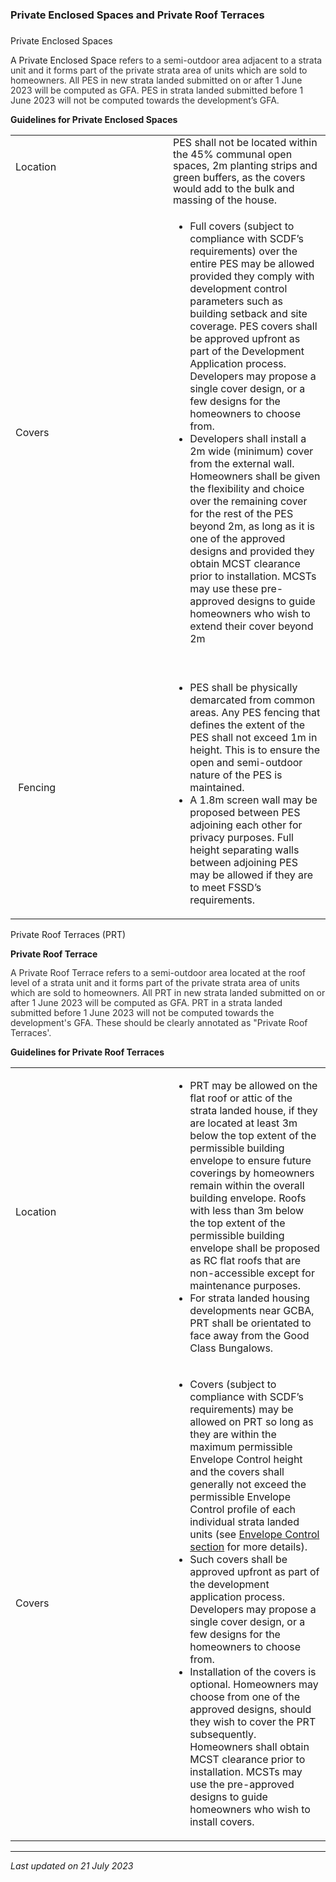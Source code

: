 ### Private Enclosed Spaces and Private Roof Terraces

### 

<a href="#Private-Enclosed-Spaces" class="collapsible collapsed"
data-toggle="collapse"></a>

Private Enclosed Spaces

A Private Enclosed
Space <span style="color: #333333; line-height: 115%;">refers to a
semi-outdoor area adjacent to a strata unit and it forms part of the
private strata area of units which are sold to
homeowners. <span style="color: #333333; line-height: 115%;">All PES in
new strata landed submitted on or after 1 June 2023 will be computed as
GFA. PES in strata landed submitted before 1 June 2023 will not be
computed towards the development’s GFA.</span></span>

**Guidelines for Private Enclosed Spaces**

<table>
<colgroup>
<col style="width: 50%" />
<col style="width: 50%" />
</colgroup>
<tbody>
<tr class="odd">
<td>Location
<ul>
</ul></td>
<td><span style="line-height: 115%;">PES shall not be located within the
45% communal open spaces, 2m planting strips and green buffers, as the
covers would add to the bulk and massing of the house.</span></td>
</tr>
<tr class="even">
<td>Covers</td>
<td><ul>
<li><span style="line-height: 115%;">Full covers (subject to compliance
with SCDF’s requirements) over the entire PES may be allowed provided
they comply with development control parameters such as building setback
and site coverage. PES covers shall be approved upfront as part of the
Development Application process. Developers may propose a single cover
design, or a few designs for the homeowners to choose from.</span></li>
<li><span style="line-height: 115%;">Developers shall install a 2m wide
(minimum) cover from the external wall. Homeowners shall be given the
flexibility and choice over the remaining cover for the rest of the PES
beyond 2m, as long as it is one of the approved designs and provided
they obtain MCST clearance prior to installation. MCSTs may use these
pre-approved designs to guide homeowners who wish to extend their cover
beyond 2m</span></li>
</ul></td>
</tr>
<tr class="odd">
<td> Fencing</td>
<td><br />
&#10;<ul>
<li><span style="line-height: 14.95px;"><span
style="line-height: 115%;">PES shall be physically demarcated from
common areas. Any PES fencing that defines the extent of the PES shall
not exceed 1m in height. This is to ensure the open and semi-outdoor
nature of the PES is maintained</span>.</span></li>
<li><span style="line-height: 14.95px; line-height: 115%;">A 1.8m screen
wall may be proposed between PES adjoining each other for privacy
purposes. Full height separating walls between adjoining PES may be
allowed if they are to meet FSSD’s requirements.</span></li>
</ul></td>
</tr>
</tbody>
</table>

<a href="#Private-Roof-Terraces" class="collapsible collapsed"
data-toggle="collapse"></a>

Private Roof Terraces (PRT)

**Private Roof Terrace**

<span style="line-height: 115%; color: #333333;">A Private Roof Terrace
refers to a semi-outdoor area located at the roof level of a strata unit
and it forms part of the private strata area of units which are sold to
homeowners. All PRT in new strata landed submitted on or after 1 June
2023 will be computed as GFA. PRT in a strata landed submitted before 1
June 2023 will not be computed towards the development's GFA. These
should be clearly annotated as "Private Roof Terraces'.</span>

**Guidelines for Private Roof Terraces**

<table>
<colgroup>
<col style="width: 50%" />
<col style="width: 50%" />
</colgroup>
<tbody>
<tr class="odd">
<td>Location
<ul>
</ul></td>
<td><ul>
<li>PRT <span style="line-height: 14.95px;">may be allowed on the flat
roof or attic of the strata landed house, if they are located at least
3m below the top extent of the permissible building envelope to ensure
future coverings by homeowners remain within the overall building
envelope. Roofs with less than 3m below the top extent of the
permissible building envelope shall be proposed as RC flat roofs that
are non-accessible except for maintenance purposes.</span></li>
<li>For strata landed housing developments near GCBA, PRT shall be
orientated to face away from the Good Class Bungalows.</li>
</ul></td>
</tr>
<tr class="even">
<td>Covers</td>
<td><ul>
<li><span style="line-height: 115%; line-height: 115%;">Covers (subject
to compliance with SCDF’s requirements) may be allowed on PRT so long as
they are within the maximum permissible Envelope Control height and the
covers shall generally not exceed the permissible Envelope Control
profile of each individual strata landed units (see <a
href="https://www.ura.gov.sg/Corporate/Guidelines/Development-Control/Residential/Strata-Landed-Housing/EC"
target="_blank">Envelope Control section</a> for more
details).</span></li>
<li><span style="line-height: 115%;">Such covers shall be approved
upfront as part of the development application process. Developers may
propose a single cover design, or a few designs for the homeowners to
choose from</span>.</li>
<li><span style="line-height: 115%;">Installation of the covers is
optional. Homeowners may choose from one of the approved designs, should
they wish to cover the PRT subsequently. Homeowners shall obtain MCST
clearance prior to installation. MCSTs may use the pre-approved designs
to guide homeowners who wish to install covers.</span></li>
</ul></td>
</tr>
</tbody>
</table>

  

------------------------------------------------------------------------

*Last updated on 21 July 2023*
